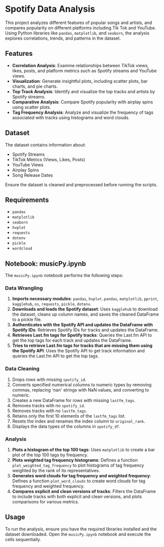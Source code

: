 # Spotify Data Analysis

This project analyzes different features of popular songs and artists, and compares popularity on different platforms including Tik Tok and YouTube. Using Python libraries like `pandas`, `matplotlib`, and `seaborn`, the analysis explores correlations, trends, and patterns in the dataset.

## Features
- **Correlation Analysis**: Examine relationships between TikTok views, likes, posts, and platform metrics such as Spotify streams and YouTube views.
- **Visualization**: Generate insightful plots, including scatter plots, bar charts, and pie charts.
- **Top Track Analysis**: Identify and visualize the top tracks and artists by Spotify streams.
- **Comparative Analysis**: Compare Spotify popularity with airplay spins using scatter plots.
- **Tag Frequency Analysis**: Analyze and visualize the frequency of tags associated with tracks using histograms and word clouds.

## Dataset
The dataset contains information about:
- Spotify Streams
- TikTok Metrics (Views, Likes, Posts)
- YouTube Views
- Airplay Spins
- Song Release Dates

Ensure the dataset is cleaned and preprocessed before running the scripts.

## Requirements
- `pandas`
- `matplotlib`
- `seaborn`
- `hvplot`
- `requests`
- `dotenv`
- `pickle`
- `wordcloud`

## Notebook: musicPy.ipynb

The `musicPy.ipynb` notebook performs the following steps:

### Data Wrangling
1. **Imports necessary modules**: `pandas`, `hvplot.pandas`, `matplotlib`, `pprint`, `kagglehub`, `os`, `requests`, `pickle`, `dotenv`.
2. **Downloads and loads the Spotify dataset**: Uses `kagglehub` to download the dataset, cleans up column names, and saves the cleaned DataFrame to a pickle file.
3. **Authenticates with the Spotify API and updates the DataFrame with Spotify IDs**: Retrieves Spotify IDs for tracks and updates the DataFrame.
4. **Retrieves Last.fm tags for Spotify tracks**: Queries the Last.fm API to get the top tags for each track and updates the DataFrame.
5. **Tries to retrieve Last.fm tags for tracks that are missing them using the Spotify API**: Uses the Spotify API to get track information and queries the Last.fm API to get the top tags.

### Data Cleaning
1. Drops rows with missing `spotify_id`.
2. Converts specified numerical columns to numeric types by removing commas, replacing 'nan' strings with NaN values, and converting to numeric.
3. Creates a new DataFrame for rows with missing `lastfm_tags`.
4. Removes tracks with no `spotify_id`.
5. Removes tracks with no `lastfm_tags`.
6. Retains only the first 10 elements of the `lastfm_tags` list.
7. Resets the index and renames the index column to `original_rank`.
8. Displays the data types of the columns in `spotify_df`.

### Analysis
1. **Plots a histogram of the top 100 tags**: Uses `matplotlib` to create a bar plot of the top 100 tags by frequency.
2. **Plots weighted tag frequency histograms**: Defines a function `plot_weighted_tag_frequency` to plot histograms of tag frequency weighted by the rank of its representatives.
3. **Generates word clouds for tag frequency and weighted frequency**: Defines a function `plot_word_clouds` to create word clouds for tag frequency and weighted frequency.
4. **Compares explicit and clean versions of tracks**: Filters the DataFrame to include tracks with both explicit and clean versions, and plots comparisons for various metrics.

## Usage
To run the analysis, ensure you have the required libraries installed and the dataset downloaded. Open the `musicPy.ipynb` notebook and execute the cells sequentially.
